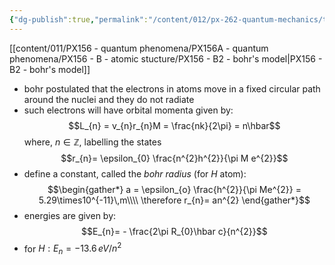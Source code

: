 ```yaml
---
{"dg-publish":true,"permalink":"/content/012/px-262-quantum-mechanics/term-1/a-recap/px-262-a4-bohr-s-model/","noteIcon":"1","created":"2024-11-25T10:50:32.000+00:00","updated":"2024-12-07T19:43:13.749+00:00"}
---
```


[[content/011/PX156 - quantum phenomena/PX156A - quantum phenomena/PX156 - B - atomic stucture/PX156 - B2 - bohr's model\|PX156 - B2 - bohr's model]]
- bohr postulated that the electrons in atoms move in a fixed circular path around the nuclei and they do not radiate
- such electrons will have orbital momenta given by: 
  $$L_{n} = v_{n}r_{n}M = \frac{nk}{2\pi} = n\hbar$$
	where, $n\in\mathbb{Z}$, labelling the states
$$r_{n}= \epsilon_{0} \frac{n^{2}h^{2}}{\pi M e^{2}}$$
- define a constant, called the *bohr radius* (for $H$ atom): 
$$\begin{gather*}
	a = \epsilon_{o} \frac{h^{2}}{\pi Me^{2}} = 5.29\times10^{-11}\,m\\\\
	\therefore r_{n}= an^{2}
\end{gather*}$$
- energies are given by: 
  $$E_{n}= - \frac{2\pi R_{0}\hbar c}{n^{2}}$$
- for $H: E_{n}= -13.6\,eV/n^{2}$ 
